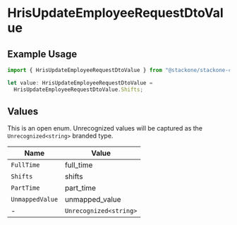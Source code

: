 # HrisUpdateEmployeeRequestDtoValue

## Example Usage

```typescript
import { HrisUpdateEmployeeRequestDtoValue } from "@stackone/stackone-client-ts/sdk/models/shared";

let value: HrisUpdateEmployeeRequestDtoValue =
  HrisUpdateEmployeeRequestDtoValue.Shifts;
```

## Values

This is an open enum. Unrecognized values will be captured as the `Unrecognized<string>` branded type.

| Name                   | Value                  |
| ---------------------- | ---------------------- |
| `FullTime`             | full_time              |
| `Shifts`               | shifts                 |
| `PartTime`             | part_time              |
| `UnmappedValue`        | unmapped_value         |
| -                      | `Unrecognized<string>` |